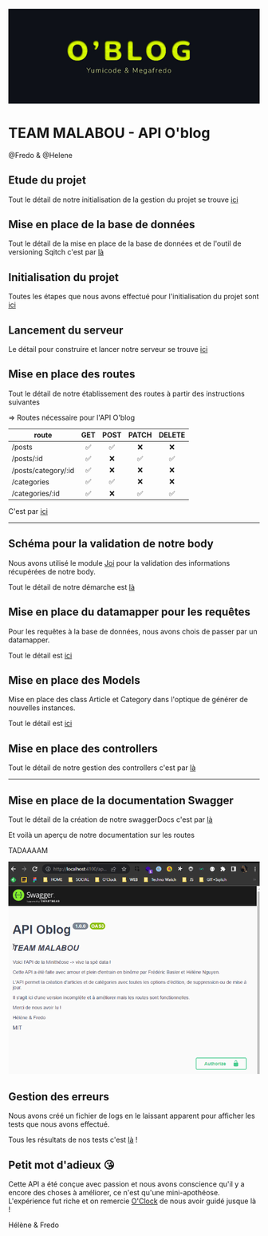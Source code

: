 ![title](./__docs__/img/Title.jpg)

# TEAM MALABOU - API O'blog

@Fredo & @Helene

## Etude du projet

Tout le détail de notre initialisation de la gestion du projet se trouve [ici](./__docs__/01_Mise_en_place_API.md)

## Mise en place de la base de données

Tout le détail de la mise en place de la base de données et de l'outil de versioning Sqitch c'est par [là](./__docs__/02_Base_de_donnees.md)

## Initialisation du projet

Toutes les étapes que nous avons effectué pour l'initialisation du projet sont [ici](./__docs__/03_Initialisation.md)

## Lancement du serveur

Le détail pour construire et lancer notre serveur se trouve [ici](./__docs__/04_Serveur.md)

## Mise en place des routes

Tout le détail de notre établissement des routes à partir des instructions suivantes 

=> Routes nécessaire pour l'API O'blog

| route               |  GET  | POST  | PATCH | DELETE |
| ------------------- | :---: | :---: | :---: | :----: |
| /posts              |   ✅   |   ✅   |   ❌   |   ❌    |
| /posts/:id          |   ✅   |   ❌   |   ✅   |   ✅    |
| /posts/category/:id |   ✅   |   ❌   |   ❌   |   ❌    |
| /categories         |   ✅   |   ✅   |   ❌   |   ❌    |
| /categories/:id     |   ✅   |   ❌   |   ✅   |   ✅    |


C'est par [ici](./__docs__/05_Routes.md)

---

## Schéma pour la validation de notre body

Nous avons utilisé le module [Joi](https://joi.dev/api/?v=17.6.0) pour la validation des informations récupérées de notre body.

Tout le détail de notre démarche est [là](./__docs__/06_Schema.md)

## Mise en place du datamapper pour les requêtes

Pour les requêtes à la base de données, nous avons chois de passer par un datamapper.

Tout le détail est [ici](./__docs__/07_Datamapper.md)

## Mise en place des Models

Mise en place des class Article et Category dans l'optique de générer de nouvelles instances.

Tout le détail est [ici](./__docs__/08_Models.md)

## Mise en place des controllers

Tout le détail de notre gestion des controllers c'est par [là](./__docs__/09_Controllers.md)

---

## Mise en place de la documentation Swagger

Tout le détail de la création de notre swaggerDocs c'est par [là](./__docs__/10_swaggerDocs.md)

Et voilà un aperçu de notre documentation sur les routes

TADAAAAM

![swagger-jsdocs](./__docs__/img/api-oblog.gif)

## Gestion des erreurs

Nous avons créé un fichier de logs en le laissant apparent pour afficher les tests que nous avons effectué.

Tous les résultats de nos tests c'est [là](./__docs__/11_errorHandling.md) !

## Petit mot d'adieux &#x1F618;

Cette API a été conçue avec passion et nous avons conscience qu'il y a encore des choses à améliorer, ce n'est qu'une mini-apothéose.
L'expérience fut riche et on remercie [O'Clock](https://oclock.io/) de nous avoir guidé jusque là !

Hélène & Fredo
